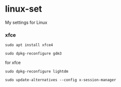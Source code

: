 # linux-set
My settings for Linux
  
### xfce  
```
sudo apt install xfce4
```
```
sudo dpkg-reconfigure gdm3
```
for xfce 
```
sudo dpkg-reconfigure lightdm
```
```
sudo update-alternatives --config x-session-manager
```
